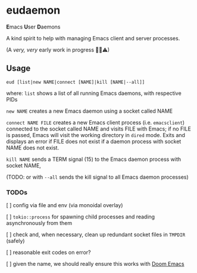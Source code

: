 # eudaemon

**E**macs **U**ser **D**aemons

A kind spirit to help with managing Emacs client and server processes.

(A _very, very_ early work in progress 👼👹⚠)


## Usage

```
eud [list|new NAME|connect [NAME]|kill [NAME|--all]]
```

where:
`list` shows a list of all running Emacs daemons, with respective PIDs

`new NAME` creates a new Emacs daemon using a socket called NAME

`connect NAME FILE` creates a new Emacs client process (i.e. `emacsclient`) connected to the socket called NAME and visits FILE with Emacs; if no FILE is passed, Emacs will visit the working directory in `dired` mode. Exits and displays an error if FILE does not exist if a daemon process with socket NAME does not exist.

`kill NAME` sends a TERM signal (15) to the Emacs daemon process with socket NAME,

(TODO: or with `--all` sends the kill signal to all Emacs daemon processes)



### TODOs

[ ] config via file and env (via monoidal overlay)

[ ] `tokio::process` for spawning child processes and reading asynchronously from them

[ ] check and, when necessary, clean up redundant socket files in `TMPDIR` (safely)

[ ] reasonable exit codes on error?

[ ] given the name, we should really ensure this works with [Doom Emacs](https://github.com/doomemacs/doomemacs)
